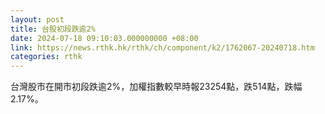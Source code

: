 ```yaml
---
layout: post
title: 台股初段跌逾2%
date: 2024-07-18 09:10:03.000000000 +08:00
link: https://news.rthk.hk/rthk/ch/component/k2/1762067-20240718.htm
categories: rthk
---
```


台灣股市在開市初段跌逾2%，加權指數較早時報23254點，跌514點，跌幅2.17%。
